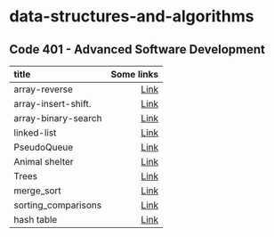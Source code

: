 # data-structures-and-algorithms

## Code 401 - Advanced Software Development

| title               |                                           Some links |
| :------------------ | ---------------------------------------------------: |
| array-reverse       |             [Link](./array-reverse/array-reverse.md) |
| array-insert-shift. |  [Link](./array-insert-shift//array-insert-shift.md) |
| array-binary-search | [Link](./array-binary-search/array-binary-search.md) |
| linked-list         |                [Link](./linked_lists/linked_list.md) |
| PseudoQueue         |   [Link](./stack_queue_pseudo/stack_queue_pseudo.md) |
| Animal shelter      |           [Link](./animal_shelter/animal_shelter.md) |
| Trees               |                             [Link](./Trees/Trees.md) |
| merge_sort          |                    [Link](./merge_sort/mergeSort.md) |
| sorting_comparisons |        [Link](./sorting_comparisons/sorting_comp.md) |
| hash table          |                     [Link](./hashtable/hashtable.md) |
